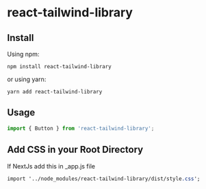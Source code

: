 # react-tailwind-library


## Install
Using npm:

```shell
npm install react-tailwind-library
```

or using yarn:

```shell
yarn add react-tailwind-library
```

## Usage

```js
import { Button } from 'react-tailwind-library';
```
## Add CSS in your Root Directory 
If NextJs add this in _app.js file
```css
import '../node_modules/react-tailwind-library/dist/style.css';
```



